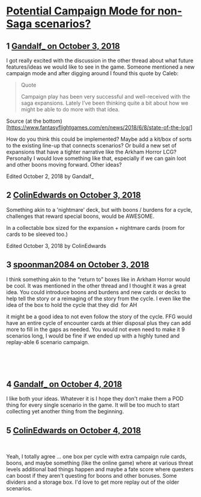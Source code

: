 # [Potential Campaign Mode for non-Saga scenarios?](https://community.fantasyflightgames.com/topic/283883-potential-campaign-mode-for-non-saga-scenarios/)

## 1 [Gandalf_ on October 3, 2018](https://community.fantasyflightgames.com/topic/283883-potential-campaign-mode-for-non-saga-scenarios/?do=findComment&comment=3490586)

I got really excited with the discussion in the other thread about what future features/ideas we would like to see in the game. Someone mentioned a new campaign mode and after digging around I found this quote by Caleb:

> Quote
> 
> Campaign play has been very successful and well-received with the saga expansions. Lately I’ve been thinking quite a bit about how we might be able to do more with that idea.

Source (at the bottom) [https://www.fantasyflightgames.com/en/news/2018/6/8/state-of-the-lcg/]

How do you think this could be implemented? Maybe add a kit/box of sorts to the existing line-up that connects scenarios? Or build a new set of expansions that have a tighter narrative like the Arkham Horror LCG? Personally I would love something like that, especially if we can gain loot and other boons moving forward. Other ideas?

Edited October 2, 2018 by Gandalf_

## 2 [ColinEdwards on October 3, 2018](https://community.fantasyflightgames.com/topic/283883-potential-campaign-mode-for-non-saga-scenarios/?do=findComment&comment=3491541)

Something akin to a 'nightmare' deck, but with boons / burdens for a cycle, challenges that reward special boons, would be AWESOME. 

In a collectable box sized for the expansion + nightmare cards (room for cards to be sleeved too.)

Edited October 3, 2018 by ColinEdwards

## 3 [spoonman2084 on October 3, 2018](https://community.fantasyflightgames.com/topic/283883-potential-campaign-mode-for-non-saga-scenarios/?do=findComment&comment=3491797)

I think something akin to the “return to” boxes like in Arkham Horror would be cool. It was mentioned in the other thread and I thought it was a great idea. You could introduce boons and burdens and new cards or decks to help tell the story or a reimaging of the story from the cycle. I even like the idea of the box to hold the cycle that they did  for AH

it might be a good idea to not even follow the story of the cycle. FFG would have an entire cycle of encounter cards at thier disposal plus they can add more to fill in the gaps as needed. You would not even need to make it 9 scenarios long, I would be fine if we ended up with a highly tuned and replay-able 6 scenario campaign.

 

 

## 4 [Gandalf_ on October 4, 2018](https://community.fantasyflightgames.com/topic/283883-potential-campaign-mode-for-non-saga-scenarios/?do=findComment&comment=3491837)

I like both your ideas. Whatever it is I hope they don't make them a POD thing for every single scenario in the game. It will be too much to start collecting yet another thing from the beginning. 

## 5 [ColinEdwards on October 4, 2018](https://community.fantasyflightgames.com/topic/283883-potential-campaign-mode-for-non-saga-scenarios/?do=findComment&comment=3492893)

 

Yeah, I totally agree ... one box per cycle with extra campaign rule cards, boons, and maybe something (like the online game) where at various threat levels additional bad things happen and maybe a fate score where questers can boost if they aren't questing for boons and other bonuses. Some dividers and a storage box. I'd love to get more replay out of the older scenarios.

